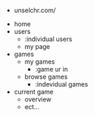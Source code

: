 * unselchr.com/
- home
- users
    - :individual users
    - my page
- games
    - my games
        - :game ur in
    - browse games
        - :indevidual games
- current game
    - overview
    - ect...
